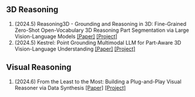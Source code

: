 ## 3D Reasoning

1. (2024.5) Reasoning3D - Grounding and Reasoning in 3D: Fine-Grained Zero-Shot Open-Vocabulary 3D Reasoning Part Segmentation via Large Vision-Language Models [[Paper]](https://arxiv.org/abs/2405.19326) [[Project]](https://tianrun-chen.github.io/Reason3D/)
2. (2024.5) Kestrel: Point Grounding Multimodal LLM for Part-Aware 3D Vision-Language Understanding [[Paper]](https://arxiv.org/pdf/2405.18937) [[Project]](https://feielysia.github.io/Kestrel.github.io/)



## Visual Reasoning

1. (2024.6) From the Least to the Most: Building a Plug-and-Play Visual Reasoner via Data Synthesis [[Paper]](https://arxiv.org/abs/2406.19934) [[Project]](https://github.com/steven-ccq/VisualReasoner)

